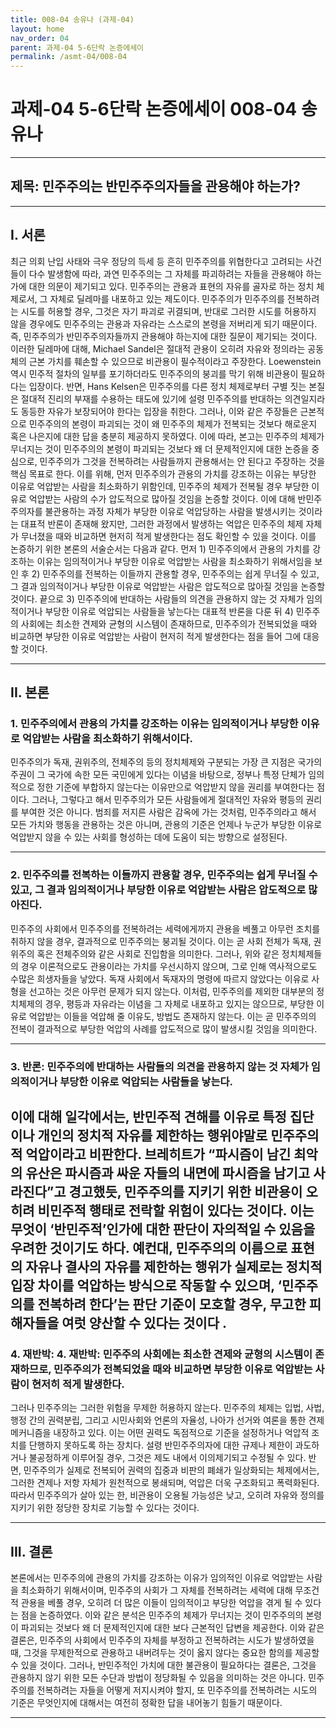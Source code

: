 ```yaml
---
title: 008-04 송유나 (과제-04)
layout: home
nav_order: 04
parent: 과제-04 5-6단락 논증에세이
permalink: /asmt-04/008-04
---
```


# 과제-04 5-6단락 논증에세이 008-04 송유나 

---

## 제목: 민주주의는 반민주주의자들을 관용해야 하는가?

---

## I. 서론

최근 의회 난입 사태와 극우 정당의 득세 등 흔히 민주주의를 위협한다고 고려되는 사건들이 다수 발생함에 따라, 과연 민주주의는 그 자체를 파괴하려는 자들을 관용해야 하는가에 대한 의문이 제기되고 있다. 민주주의는 관용과 표현의 자유를 골자로 하는 정치 체제로서, 그 자체로 딜레마를 내포하고 있는 제도이다. 민주주의가 민주주의를 전복하려는 시도를 허용할 경우, 그것은 자기 파괴로 귀결되며, 반대로 그러한 시도를 허용하지 않을 경우에도 민주주의는 관용과 자유라는 스스로의 본령을 저버리게 되기 때문이다. 즉, 민주주의가 반민주주의자들까지 관용해야 하는지에 대한 질문이 제기되는 것이다. 이러한 딜레마에 대해, Michael Sandel은 절대적 관용이 오히려 자유와 정의라는 공동체의 근본 가치를 훼손할 수 있으므로 비관용이 필수적이라고 주장한다. Loewenstein 역시 민주적 절차의 일부를 포기하더라도 민주주의의 붕괴를 막기 위해 비관용이 필요하다는 입장이다. 반면, Hans Kelsen은 민주주의를 다른 정치 체제로부터 구별 짓는 본질은 절대적 진리의 부재를 수용하는 태도에 있기에 설령 민주주의를 반대하는 의견일지라도 동등한 자유가 보장되어야 한다는 입장을 취한다. 그러나, 이와 같은 주장들은 근본적으로 민주주의의 본령이 파괴되는 것이 왜 민주주의 체제가 전복되는 것보다 해로운지 혹은 나은지에 대한 답을 충분히 제공하지 못하였다. 이에 따라, 본고는 민주주의 체제가 무너지는 것이 민주주의의 본령이 파괴되는 것보다 왜 더 문제적인지에 대한 논증을 중심으로, 민주주의가 그것을 전복하려는 사람들까지 관용해서는 안 된다고 주장하는 것을 핵심 목표로 한다. 이를 위해, 먼저 민주주의가 관용의 가치를 강조하는 이유는 부당한 이유로 억압받는 사람을 최소화하기 위함인데, 민주주의 체제가 전복될 경우 부당한 이유로 억압받는 사람의 수가 압도적으로 많아질 것임을 논증할 것이다. 이에 대해 반민주주의자를 불관용하는 과정 자체가 부당한 이유로 억압당하는 사람을 발생시키는 것이라는 대표적 반론이 존재해 왔지만, 그러한 과정에서 발생하는 억압은 민주주의 체제 자체가 무너졌을 때와 비교하면 현저히 적게 발생한다는 점도 확인할 수 있을 것이다. 
이를 논증하기 위한 본론의 서술순서는 다음과 같다. 먼저 1) 민주주의에서 관용의 가치를 강조하는 이유는 임의적이거나 부당한 이유로 억압받는 사람을 최소화하기 위해서임을 보인 후 2) 민주주의를 전복하는 이들까지 관용할 경우, 민주주의는 쉽게 무너질 수 있고, 그 결과 임의적이거나 부당한 이유로 억압받는 사람은 압도적으로 많아질 것임을 논증할 것이다. 끝으로 3) 민주주의에 반대하는 사람들의 의견을 관용하지 않는 것 자체가 임의적이거나 부당한 이유로 억압되는 사람들을 낳는다는 대표적 반론을 다룬 뒤 4) 민주주의 사회에는 최소한 견제와 균형의 시스템이 존재하므로, 민주주의가 전복되었을 때와 비교하면 부당한 이유로 억압받는 사람이 현저히 적게 발생한다는 점을 들어 그에 대응할 것이다. 

---

## II. 본론

### 1. 민주주의에서 관용의 가치를 강조하는 이유는 임의적이거나 부당한 이유로 억압받는 사람을 최소화하기 위해서이다. 

민주주의가 독재, 권위주의, 전체주의 등의 정치체제와 구분되는 가장 큰 지점은 국가의 주권이 그 국가에 속한 모든 국민에게 있다는 이념을 바탕으로, 정부나 특정 단체가 임의적으로 정한 기준에 부합하지 않는다는 이유만으로 억압받지 않을 권리를 부여한다는 점이다. 그러나, 그렇다고 해서 민주주의가 모든 사람들에게 절대적인 자유와 평등의 권리를 부여한 것은 아니다. 범죄를 저지른 사람은 감옥에 가는 것처럼, 민주주의라고 해서 모든 가치와 행동을 관용하는 것은 아니며, 관용의 기준은 언제나 누군가 부당한 이유로 억압받지 않을 수 있는 사회를 형성하는 데에 도움이 되는 방향으로 설정된다. 

---

### 2. 민주주의를 전복하는 이들까지 관용할 경우, 민주주의는 쉽게 무너질 수 있고, 그 결과 임의적이거나 부당한 이유로 억압받는 사람은 압도적으로 많아진다.

민주주의 사회에서 민주주의를 전복하려는 세력에게까지 관용을 베풀고 아무런 조치를 취하지 않을 경우, 결과적으로 민주주의는 붕괴될 것이다. 이는 곧 사회 전체가 독재, 권위주의 혹은 전체주의와 같은 사회로 진입함을 의미한다. 그러나, 위와 같은 정치체제들의 경우 이론적으로도 관용이라는 가치를 우선시하지 않으며, 그로 인해 역사적으로도 수많은 희생자들을 낳았다. 독재 사회에서 독재자의 명령에 따르지 않았다는 이유로 사형을 선고하는 것은 아무런 문제가 되지 않는다. 이처럼, 민주주의를 제외한 대부분의 정치체제의 경우, 평등과 자유라는 이념을 그 자체로 내포하고 있지는 않으므로, 부당한 이유로 억압받는 이들을 억압해 줄 이유도, 방법도 존재하지 않는다. 이는 곧 민주주의의 전복이 결과적으로 부당한 억압의 사례를 압도적으로 많이 발생시킬 것임을 의미한다. 

---

### 3. 반론: 민주주의에 반대하는 사람들의 의견을 관용하지 않는 것 자체가 임의적이거나 부당한 이유로 억압되는 사람들을 낳는다. 

이에 대해 일각에서는, 반민주적 견해를 이유로 특정 집단이나 개인의 정치적 자유를 제한하는 행위야말로 민주주의적 억압이라고 비판한다. 브레히트가 “파시즘이 남긴 최악의 유산은 파시즘과 싸운 자들의 내면에 파시즘을 남기고 사라진다”고 경고했듯, 민주주의를 지키기 위한 비관용이 오히려 비민주적 행태로 전락할 위험이 있다는 것이다. 이는 무엇이 ‘반민주적’인가에 대한 판단이 자의적일 수 있음을 우려한 것이기도 하다. 예컨대, 민주주의의 이름으로 표현의 자유나 결사의 자유를 제한하는 행위가 실제로는 정치적 입장 차이를 억압하는 방식으로 작동할 수 있으며, ‘민주주의를 전복하려 한다’는 판단 기준이 모호할 경우, 무고한 피해자들을 여럿 양산할 수 있다는 것이다 .
---

### 4. 재반박: 4.	재반박: 민주주의 사회에는 최소한 견제와 균형의 시스템이 존재하므로, 민주주의가 전복되었을 때와 비교하면 부당한 이유로 억압받는 사람이 현저히 적게 발생한다. 

그러나 민주주의는 그러한 위험을 무제한 허용하지 않는다. 민주주의 체제는 입법, 사법, 행정 간의 권력분립, 그리고 시민사회와 언론의 자율성, 나아가 선거와 여론을 통한 견제 메커니즘을 내장하고 있다. 이는 어떤 권력도 독점적으로 기준을 설정하거나 억압적 조치를 단행하지 못하도록 하는 장치다. 설령 반민주주의자에 대한 규제나 제한이 과도하거나 불공정하게 이루어질 경우, 그것은 제도 내에서 이의제기되고 수정될 수 있다. 반면, 민주주의가 실제로 전복되어 권력의 집중과 비판의 폐쇄가 일상화되는 체제에서는, 그러한 견제나 저항 자체가 원천적으로 봉쇄되며, 억압은 더욱 구조화되고 폭력화된다. 따라서 민주주의가 살아 있는 한, 비관용이 오용될 가능성은 낮고, 오히려 자유와 정의를 지키기 위한 정당한 장치로 기능할 수 있다는 것이다.

---

## III. 결론 

본론에서는 민주주의에 관용의 가치를 강조하는 이유가 임의적인 이유로 억압받는 사람을 최소화하기 위해서이며, 민주주의 사회가 그 자체를 전복하려는 세력에 대해 무조건적 관용을 베풀 경우, 오히려 더 많은 이들이 임의적이고 부당한 억압을 겪게 될 수 있다는 점을 논증하였다. 이와 같은 분석은 민주주의 체제가 무너지는 것이 민주주의의 본령이 파괴되는 것보다 왜 더 문제적인지에 대한 보다 근본적인 답변을 제공한다. 
이와 같은 결론은, 민주주의 사회에서 민주주의 자체를 부정하고 전복하려는 시도가 발생하였을 때, 그것을 무제한적으로 관용하고 내버려두는 것이 옳지 않다는 중요한 함의를 제공할 수 있을 것이다. 그러나, 반민주적인 가치에 대한 불관용이 필요하다는 결론은, 그것을 관용하지 않기 위한 모든 수단과 방법이 정당화될 수 있음을 의미하는 것은 아니다. 민주주의를 전복하려는 자들을 어떻게 저지시켜야 할지, 또 민주주의를 전복하려는 시도의 기준은 무엇인지에 대해서는 여전히 정확한 답을 내어놓기 힘들기 때문이다. 

---

